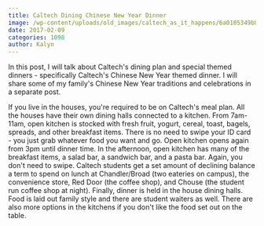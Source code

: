 ```yaml
---
title: Caltech Dining Chinese New Year Dinner
image: /wp-content/uploads/old_images/caltech_as_it_happens/6a0105349b8251970b01b7c8d197a7970b.jpg
date: 2017-02-09
categories: 1098
author: Kalyn
---
```


In this post, I will talk about Caltech's dining plan and special themed dinners - specifically Caltech's Chinese New Year themed dinner. I will share some of my family's Chinese New Year traditions and celebrations in a separate post.

If you live in the houses, you're required to be on Caltech's meal plan. All the houses have their own dining halls connected to a kitchen. From 7am-11am, open kitchen is stocked with fresh fruit, yogurt, cereal, toast, bagels, spreads, and other breakfast items. There is no need to swipe your ID card - you just grab whatever food you want and go. Open kitchen opens again from 3pm until dinner time. In the afternoon, open kitchen has many of the breakfast items, a salad bar, a sandwich bar, and a pasta bar. Again, you don't need to swipe. Caltech students get a set amount of declining balance a term to spend on lunch at Chandler/Broad (two eateries on campus), the convenience store, Red Door (the coffee shop), and Chouse (the student run coffee shop at night). Finally, dinner is held in the house dining halls. Food is laid out family style and there are student waiters as well. There are also more options in the kitchens if you don't like the food set out on the table.

